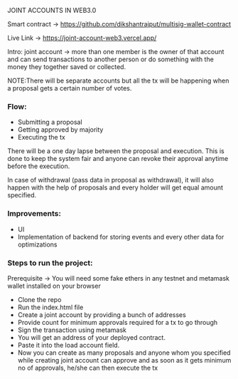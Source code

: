 JOINT ACCOUNTS IN WEB3.0

Smart contract -> https://github.com/dikshantrajput/multisig-wallet-contract

Live Link -> https://joint-account-web3.vercel.app/

Intro:
joint account -> more than one member is the owner of that account and can send transactions to another person or do something with the money they together saved or collected.

NOTE:There will be separate accounts but all the tx will be happening when a proposal gets a certain number of votes.

### Flow:
* Submitting a proposal
* Getting approved by majority
* Executing the tx 

There will be a one day lapse between the proposal and execution. This is done to keep the system fair and anyone can revoke their approval anytime before the execution.


In case of withdrawal (pass data in proposal as withdrawal), it will also happen with the help of proposals and every holder will get equal amount specified.


### Improvements:
* UI
* Implementation of backend for storing events and every other data for optimizations


### Steps to run the project:
Prerequisite -> You will need some fake ethers in any testnet and metamask wallet installed on your browser
* Clone the repo
* Run the index.html file
* Create a joint account by providing a bunch of addresses
* Provide count for minimum approvals required for a tx to go through
* Sign the transaction using metamask
* You will get an address of your deployed contract.
* Paste it into the load account field.
* Now you can create as many proposals and anyone whom you specified while creating joint account can approve and as soon as it gets minimum no of approvals, he/she can then execute the tx 
